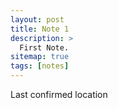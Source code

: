 ```yaml
---
layout: post
title: Note 1
description: >
  First Note.
sitemap: true
tags: [notes]
---
```


Last confirmed location
